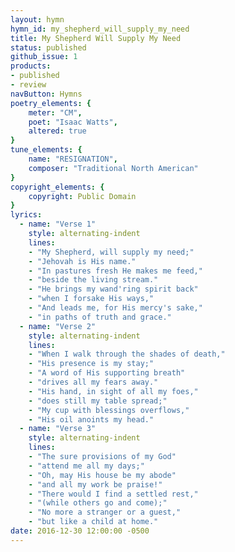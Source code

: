 ```yaml
---
layout: hymn
hymn_id: my_shepherd_will_supply_my_need
title: My Shepherd Will Supply My Need
status: published
github_issue: 1
products:
- published
- review
navButton: Hymns
poetry_elements: {
    meter: "CM",
    poet: "Isaac Watts",
    altered: true
}
tune_elements: {
    name: "RESIGNATION",
    composer: "Traditional North American"
}
copyright_elements: {
    copyright: Public Domain
}
lyrics:
  - name: "Verse 1"
    style: alternating-indent
    lines:
    - "My Shepherd, will supply my need;"
    - "Jehovah is His name."
    - "In pastures fresh He makes me feed,"
    - "beside the living stream."
    - "He brings my wand'ring spirit back"
    - "when I forsake His ways,"
    - "And leads me, for His mercy's sake,"
    - "in paths of truth and grace."
  - name: "Verse 2"
    style: alternating-indent
    lines:
    - "When I walk through the shades of death,"
    - "His presence is my stay;"
    - "A word of His supporting breath"
    - "drives all my fears away."
    - "His hand, in sight of all my foes,"
    - "does still my table spread;"
    - "My cup with blessings overflows,"
    - "His oil anoints my head."
  - name: "Verse 3"
    style: alternating-indent
    lines:
    - "The sure provisions of my God"
    - "attend me all my days;"
    - "Oh, may His house be my abode"
    - "and all my work be praise!"
    - "There would I find a settled rest,"
    - "(while others go and come);"
    - "No more a stranger or a guest,"
    - "but like a child at home."
date: 2016-12-30 12:00:00 -0500
---
```

